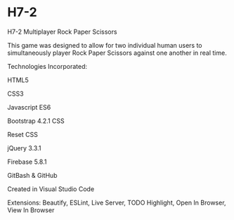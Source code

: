 # H7-2

H7-2 Multiplayer Rock Paper Scissors

This game was designed to allow for two individual human users to simultaneously player Rock Paper Scissors against one another in real time.

Technologies Incorporated:

HTML5

CSS3

Javascript ES6

Bootstrap 4.2.1 CSS

Reset CSS

jQuery 3.3.1

Firebase 5.8.1

GitBash & GitHub

Created in Visual Studio Code

Extensions: Beautify, ESLint, Live Server, TODO Highlight, Open In Browser, View In Browser